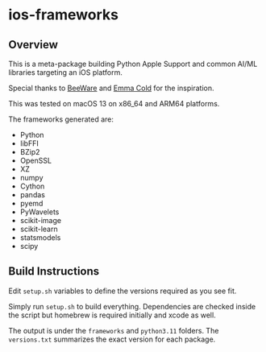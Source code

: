 # ios-frameworks

## Overview

This is a meta-package building Python Apple Support and common AI/ML libraries targeting an iOS platform.

Special thanks to [BeeWare](https://github.com/beeware/Python-Apple-support) and [Emma Cold](https://github.com/ColdGrub1384/Pyto) for the inspiration.

This was tested on macOS 13 on x86_64 and ARM64 platforms.

The frameworks generated are:

* Python
* libFFI
* BZip2
* OpenSSL
* XZ
* numpy
* Cython
* pandas
* pyemd
* PyWavelets
* scikit-image
* scikit-learn
* statsmodels
* scipy

## Build Instructions

Edit `setup.sh` variables to define the versions required as you see fit.

Simply run `setup.sh` to build everything. Dependencies are checked inside the script but homebrew is required initially and xcode as well.

The output is under the `frameworks` and `python3.11` folders. The `versions.txt` summarizes the exact version for each package.

